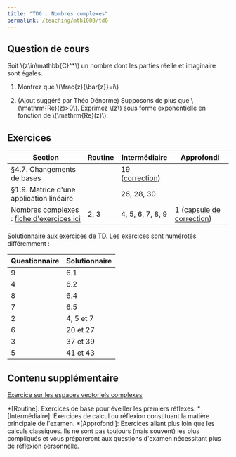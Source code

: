 ```yaml
---
title: "TD6 : Nombres complexes"
permalink: /teaching/mth1008/td6
---
```


## Question de cours

Soit \\(z\in\mathbb{C}^*\\) un nombre dont les parties réelle et imaginaire sont égales.

1. Montrez que \\(\frac{z}{\bar{z}}=i\\)

2. (Ajout suggéré par Théo Dénorme) Supposons de plus que \\(\mathrm{Re}(z)>0\\). Exprimez \\(z\\) sous forme exponentielle en fonction de \\(\mathrm{Re}(z)\\).

## Exercices

| Section                                                              | Routine | Intermédiaire                                   | Approfondi                                                                                                                                                                                                                                                                                                                                                               |
| -------------------------------------------------------------------- | ------- | ----------------------------------------------- | ------------------------------------------------------------------------------------------------------------------------------------------------------------------------------------------------------------------------------------------------------------------------------------------------------------------------------------------------------------------------ |
| §4.7. Changements de bases                                           |         | 19 ([correction](https://youtu.be/whFn20Htet8)) |                                                                                                                                                                                                                                                                                                                                                                          |
| §1.9. Matrice d'une application linéaire                             |         | 26, 28, 30                                      |                                                                                                                                                                                                                                                                                                                                                                          |
| Nombres complexes : [fiche d'exercices ici](/files/td-complexes.pdf) | 2, 3    | 4, 5, 6, 7, 8, 9                                | 1 ([capsule de correction](https://polymtlca0-my.sharepoint.com/:v:/g/personal/sacha_benarroch-lelong_polymtlus_ca/EbeewBUfL55BmtiUEEsMZHoBYl7DitV--KpTC02jcVjkhA?nav=eyJyZWZlcnJhbEluZm8iOnsicmVmZXJyYWxBcHAiOiJPbmVEcml2ZUZvckJ1c2luZXNzIiwicmVmZXJyYWxBcHBQbGF0Zm9ybSI6IldlYiIsInJlZmVycmFsTW9kZSI6InZpZXciLCJyZWZlcnJhbFZpZXciOiJNeUZpbGVzTGlua0NvcHkifX0&e=vvk3MJ)) |

[Solutionnaire aux exercices de TD](/files/td-complexes-sol.pdf). Les exercices sont numérotés différemment :

| Questionnaire | Solutionnaire |
| ------------- | ------------- |
| 9             | 6.1           |
| 4             | 6.2           |
| 8             | 6.4           |
| 7             | 6.5           |
| 2             | 4, 5 et 7     |
| 6             | 20 et 27      |
| 3             | 37 et 39      |
| 5             | 41 et 43      |


## Contenu supplémentaire
[Exercice sur les espaces vectoriels complexes](/files/corps-scalaires.pdf)

*[Routine]: Exercices de base pour éveiller les premiers réflexes.
*[Intermédiaire]: Exercices de calcul ou réflexion constituant la matière principale de l'examen.
*[Approfondi]: Exercices allant plus loin que les calculs classiques. Ils ne sont pas toujours (mais souvent) les plus compliqués et vous prépareront aux questions d'examen nécessitant plus de réflexion personnelle.